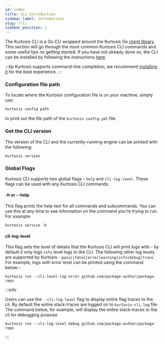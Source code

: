 ```yaml
---
id: index
title: CLI Introduction
sidebar_label: Introduction
slug: /cli
sidebar_position: 1
---
```


The Kurtosis CLI is a Go CLI wrapped around the Kurtosis Go [client library][client-library-reference]. This section will go through the most common Kurtosis CLI commands and some useful tips on getting started. If you have not already done so, the CLI can be installed by following the instructions [here][installing-the-cli].


:::tip
Kurtosis supports command-line completion; we recommend [installing it][adding-command-line-completion] for the best experience.
:::

### Configuration file path
To locate where the Kurtosis configuration file is on your machine, simply use:

```bash
kurtosis config path
```
to print out the file path of the `kurtosis-config.yml` file.

### Get the CLI version
The version of the CLI and the currently-running engine can be printed with the following:

```
kurtosis version
```

### Global Flags
Kurtosis CLI supports two global flags - `help` and `cli-log-level`. These flags can be used with any Kurtosis CLI commands.

#### -h or --help
This flag prints the help text for all commands and subcommands. You can use this at any time to see information on the command you're trying to run. For example:
```
kurtosis service -h
```

#### cli-log-level
This flag sets the level of details that the Kurtosis CLI will print logs with - by default it only logs `info` level logs to the CLI. The following other log levels are supported by Kurtosis -
```panic|fatal|error|warning|info|debug|trace```. For example, logs with error level can be printed using the command below:- 

```
kurtosis run --cli-level-log error github.com/package-author/package-repo 
```

:::info

Users can use the `--cli-log-level` flag to display entire flag traces to the cli. By default the entire stack-traces are logged on to `kurtosis-cli.log` file. The command below, for example, will display the entire stack-traces to the cli for debugging purpose.

```
kurtosis run --cli-log-level debug github.com/package-author/package-repo 
```
:::




<!-------------------- ONLY LINKS BELOW THIS POINT ----------------------->
[adding-command-line-completion]: ../guides/adding-command-line-completion.md
[installing-the-cli]: ../guides/installing-the-cli.md
[client-library-reference]: ../client-libs-reference.md
